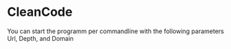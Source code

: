 # CleanCode
You can start the programm per commandline with the following parameters Url, Depth, and Domain
